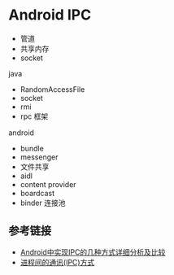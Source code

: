 # Android IPC

- 管道
- 共享内存
- socket

java
- RandomAccessFile
- socket
- rmi
- rpc 框架

android
- bundle
- messenger
- 文件共享
- aidl
- content provider
- boardcast
- binder 连接池

## 参考链接
- [ Android中实现IPC的几种方式详细分析及比较](http://blog.csdn.net/u012760183/article/details/51397014)
- [进程间的通讯(IPC)方式](http://www.cnblogs.com/xiazh/archive/2012/11/08/2757882.html)
